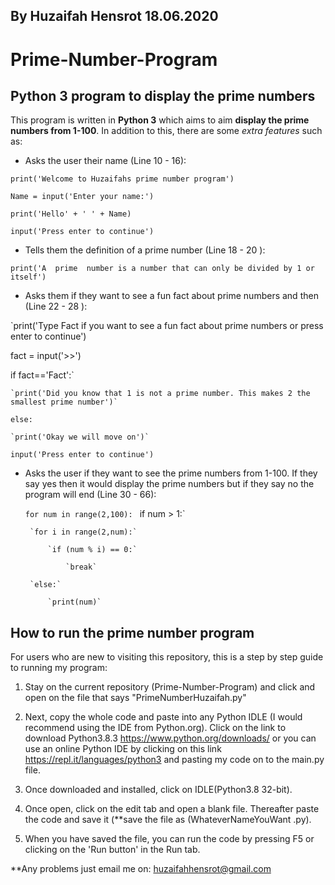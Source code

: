 ## By Huzaifah Hensrot 18.06.2020


# Prime-Number-Program

## Python 3 program to display the prime numbers

This program is written in **Python 3** which aims to aim **display the prime numbers from 1-100**. In addition to this, there are some *extra features* such as:

* Asks the user their name (Line 10 - 16):

`print('Welcome to Huzaifahs prime number program')`

`Name = input('Enter your name:')`

`print('Hello' + ' ' + Name)`

`input('Press enter to continue')`

* Tells them the definition of a prime number (Line 18 - 20 ):

`print('A  prime  number is a number that can only be divided by 1 or itself')`

* Asks them if they want to see a fun fact about prime numbers and then (Line 22 - 28 ):

`print('Type Fact if you want to see a fun fact about prime numbers or press enter to continue')

 fact = input('>>')
 
 if fact=='Fact':`

    `print('Did you know that 1 is not a prime number. This makes 2 the smallest prime number')`
    
`else:`

    `print('Okay we will move on')`
    
`input('Press enter to continue')`


* Asks the user if they want to see the prime numbers from 1-100. If they say yes then it would display the prime numbers but if they say no the program will end (Line 30 - 66):

  `for num in range(2,100):`
      `
   `if num > 1:`
    
       `for i in range(2,num):`
       
           `if (num % i) == 0:`
          
               `break`
        
       `else:`
       
           `print(num)`
           
## How to run the prime number program

For users who are new to visiting this repository, this is a step by step guide to running my program:

1. Stay on the current repository (Prime-Number-Program) and click and open on the file that says "PrimeNumberHuzaifah.py"

2. Next, copy the whole code and paste into any Python IDLE (I would recommend using the IDE from Python.org).
Click on the link to download Python3.8.3 https://www.python.org/downloads/ or you can use an online Python IDE by clicking on this link https://repl.it/languages/python3 and pasting my code on to the main.py file. 

3. Once downloaded and installed, click on IDLE(Python3.8 32-bit).

4. Once open, click on the edit tab and open a blank file. Thereafter paste the code and save it (**save the file as     (WhateverNameYouWant .py).

5. When you have saved the file, you can run the code by pressing F5 or clicking on the 'Run button' in the Run tab.

**Any problems just email me on: huzaifahhensrot@gmail.com 
